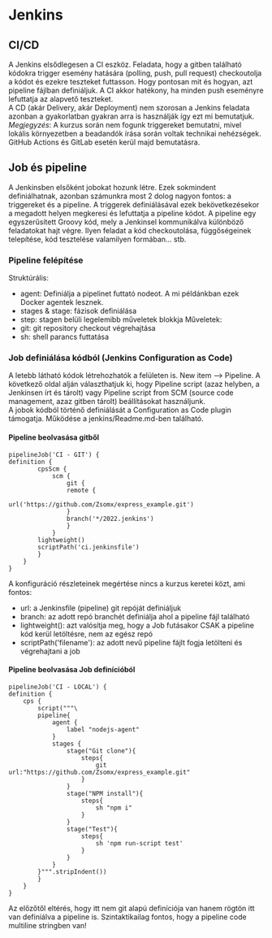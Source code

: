 # Jenkins
## CI/CD
A Jenkins elsődlegesen a CI eszköz. Feladata, hogy a gitben található kódokra trigger esemény hatására (polling, push, pull request) checkoutolja a kódot és ezekre teszteket futtasson. Hogy pontosan mit és hogyan, azt pipeline fájlban definiáljuk. A CI akkor hatékony, ha minden push eseményre lefuttatja az alapvető teszteket. <br>
A CD (akár Delivery, akár Deployment) nem szorosan a Jenkins feladata azonban a gyakorlatban gyakran arra is használják így ezt mi bemutatjuk.<br>
_Megjegyzés_: A kurzus során nem fogunk triggereket bemutatni, mivel lokális környezetben a beadandók írása során voltak technikai nehézségek. GitHub Actions és GitLab esetén kerül majd bemutatásra.
## Job és pipeline
A Jenkinsben elsőként jobokat hozunk létre. Ezek sokmindent definiálhatnak, azonban számunkra most 2 dolog nagyon fontos: a triggereket és a pipeline. A triggerek definiálásával ezek bekövetkezésekor a megadott helyen megkeresi és lefuttatja a pipeline kódot. A pipeline egy egyszerűsített Groovy kód, mely a Jenkinsel kommunikálva különböző feladatokat hajt végre. Ilyen feladat a kód checkoutolása, függőségeinek telepítése, kód tesztelése valamilyen formában... stb. <br>
### Pipeline felépítése
Struktúrális:
 - agent: Definiálja a pipelinet futtató nodeot. A mi példánkban ezek Docker agentek lesznek.
 - stages & stage: fázisok definiálása
 - step: stagen belüli legelemibb műveletek blokkja
Műveletek:
 - git: git repository checkout végrehajtása
 - sh: shell parancs futtatása
### Job definiálása kódból (Jenkins Configuration as Code)
A letebb látható kódok létrehozhatók a felületen is. New item --> Pipeline. A következő oldal alján választhatjuk ki, hogy Pipeline script (azaz helyben, a Jenkinsen írt és tárolt) vagy Pipeline script from SCM (source code management, azaz gitben tárolt) beállításokat használjunk.<br>
A jobok kódból történő definiálását a Configuration as Code plugin támogatja. Működése a jenkins/Readme.md-ben található.
#### Pipeline beolvasása gitből
```
pipelineJob('CI - GIT') {
definition {
        cpsScm {
            scm {
                git {
                remote {
                    url('https://github.com/Zsomx/express_example.git')
                }
                branch('*/2022.jenkins')
                }
            }
        lightweight()
        scriptPath('ci.jenkinsfile')
        }
    }
}
```
A konfiguráció részleteinek megértése nincs a kurzus keretei közt, ami fontos:
 - url: a Jenkinsfile (pipeline) git repóját definiáljuk
 - branch: az adott repó branchét definiálja ahol a pipeline fájl található
 - lightweight(): azt valósítja meg, hogy a Job futásakor CSAK a pipeline kód kerül letöltésre, nem az egész repó
 - scriptPath('filename'): az adott nevű pipeline fájlt fogja letölteni és végrehajtani a job
#### Pipeline beolvasása Job definícióból
```
pipelineJob('CI - LOCAL') {
definition {
    cps {
        script("""\
        pipeline{
            agent {
                label "nodejs-agent"
            }
            stages {
                stage("Git clone"){
                    steps{
                        git url:"https://github.com/Zsomx/express_example.git"
                    }
                }
                stage("NPM install"){
                    steps{
                        sh "npm i"
                    }
                }
                stage("Test"){
                    steps{
                        sh 'npm run-script test'
                    }
                }
            }
        }""".stripIndent())
        }
    }
}
```
Az előzőtől eltérés, hogy itt nem git alapú definíciója van hanem rögtön itt van definiálva a pipeline is. Szintaktikailag fontos, hogy a pipeline code multiline stringben van!
